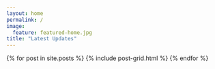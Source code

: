 ```yaml
---
layout: home
permalink: /
image:
  feature: featured-home.jpg
title: "Latest Updates"
---
```


<div class="tiles">
{% for post in site.posts %}
	{% include post-grid.html %}
{% endfor %}
</div><!-- /.tiles -->
